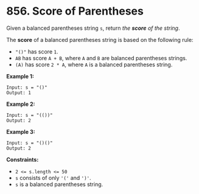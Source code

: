 # 856. Score of Parentheses

Given a balanced parentheses string `s`, return *the **score** of the string*.

The **score** of a balanced parentheses string is based on the following rule:

- `"()"` has score `1`.
- `AB` has score `A + B`, where `A` and `B` are balanced parentheses strings.
- `(A)` has score `2 * A`, where `A` is a balanced parentheses string.

**Example 1:**

```()
Input: s = "()"
Output: 1
```

**Example 2:**

```()
Input: s = "(())"
Output: 2
```

**Example 3:**

```()
Input: s = "()()"
Output: 2
```

**Constraints:**

- `2 <= s.length <= 50`
- `s` consists of only `'('` and `')'`.
- `s` is a balanced parentheses string.
